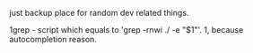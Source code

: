 just backup place for random dev related things.

1grep - script which equals to 'grep -rnwi ./ -e "$1"'. 1, because autocompletion reason.
